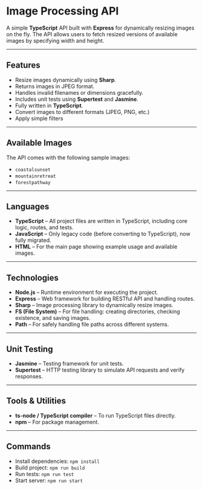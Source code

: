 # Image Processing API

A simple **TypeScript** API built with **Express** for dynamically resizing images on the fly. The API allows users to fetch resized versions of available images by specifying width and height.

---

## Features

- Resize images dynamically using **Sharp**.
- Returns images in JPEG format.
- Handles invalid filenames or dimensions gracefully.
- Includes unit tests using **Supertest** and **Jasmine**.
- Fully written in **TypeScript**.
- Convert images to different formats (JPEG, PNG, etc.)
- Apply simple filters

---

## Available Images

The API comes with the following sample images:

- `coastalsunset`
- `mountainretreat`
- `forestpathway`

---

## Languages
- **TypeScript** – All project files are written in TypeScript, including core logic, routes, and tests.
- **JavaScript** – Only legacy code (before converting to TypeScript), now fully migrated.
- **HTML** – For the main page showing example usage and available images.

---

## Technologies
- **Node.js** – Runtime environment for executing the project.
- **Express** – Web framework for building RESTful API and handling routes.
- **Sharp** – Image processing library to dynamically resize images.
- **FS (File System)** – For file handling: creating directories, checking existence, and saving images.
- **Path** – For safely handling file paths across different systems.

---

## Unit Testing
- **Jasmine** – Testing framework for unit tests.
- **Supertest** – HTTP testing library to simulate API requests and verify responses.

---

## Tools & Utilities
- **ts-node / TypeScript compiler** – To run TypeScript files directly.
- **npm** – For package management.

---

## Commands
- Install dependencies: `npm install`
- Build project: `npm run build`
- Run tests: `npm run test`
- Start server: `npm run start`
